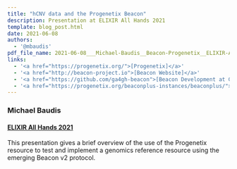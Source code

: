 ```yaml
---
title: "hCNV data and the Progenetix Beacon"
description: Presentation at ELIXIR All Hands 2021
template: blog_post.html
date: 2021-06-08
authors:
  - '@mbaudis'
pdf_file_name: 2021-06-08___Michael-Baudis__Beacon-Progenetix__ELIXIR-All-Hands.pdf
links:
  - '<a href="https://progenetix.org/">[Progenetix]</a>'
  - '<a href="http://beacon-project.io">[Beacon Website]</a>'
  - '<a href="https://github.com/ga4gh-beacon">[Beacon Development at Github]</a>'
  - '<a href="https://progenetix.org/beaconplus-instances/beaconplus/">[Beacon+ in Progenetix]</a>'
---
```


### Michael Baudis
#### [ELIXIR All Hands 2021](https://elixirallhands.eventscase.com/EN/meeting)

This presentation gives a brief overview of the use of the Progenetix resource
to test and implement a genomics reference resource using the emerging Beacon v2
protocol.

